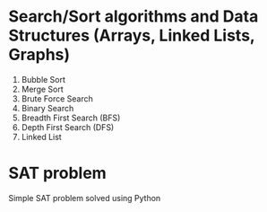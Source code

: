 # Search/Sort algorithms and Data Structures (Arrays, Linked Lists, Graphs)
1) Bubble Sort 
2) Merge Sort 
3) Brute Force Search 
4) Binary Search 
5) Breadth First Search (BFS) 
6) Depth First Search (DFS)
7) Linked List 

# SAT problem 
Simple SAT problem solved using Python 

